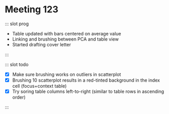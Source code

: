 # Meeting 123

<Meeting index="123" members="Bob, Mohammed, Wang" date="12 Apr 2021 11:00" nextDate="19 Apr 2021 11:00">

::: slot prog

- Table updated with bars centered on average value
- Linking and brushing between PCA and table view
- Started drafting cover letter

:::

::: slot todo

- [x] Make sure brushing works on outliers in scatterplot
- [x] Brushing 10 scatterplot results in a red-tinted background in the index cell (focus+context table)
- [x] Try soring table columns left-to-right (similar to table rows in ascending order)

:::

</Meeting>
